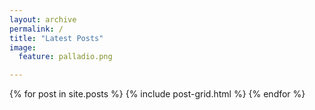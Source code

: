 ```yaml
---
layout: archive
permalink: /
title: "Latest Posts"
image:
  feature: palladio.png

---
```


<div class="tiles">
{% for post in site.posts %}
	{% include post-grid.html %}
{% endfor %}
</div><!-- /.tiles -->
